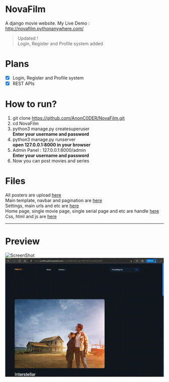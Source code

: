 # NovaFilm
A django movie website.
My Live Demo : http://novafilm.pythonanywhere.com/

> Updated !<br>
> Login, Register and Profile system added

# Plans
- [x] Login, Register and Profile system
- [x] REST APIs

# How to run?
1. git clone https://github.com/AnonC0DER/NovaFilm.git<br>
2. cd NovaFilm<br>
3. python3 manage.py createsuperuser<br>
**Enter your username and password**<br>
4. python3 manage.py runserver<br>
**open 127.0.0.1:8000 in your browser**<br>
5. Admin Panel : 127.0.0.1:8000/admin<br>
**Enter your username and password**<br>
6. Now you can post movies and series


# Files
All posters are upload [here](https://github.com/AnonC0DER/NovaFilm/tree/master/static/media/Posters)
<br>
Main template, navbar and pagination are [here](https://github.com/AnonC0DER/NovaFilm/tree/master/templates)
<br>
Settings, main urls and etc are [here](https://github.com/AnonC0DER/NovaFilm/tree/master/NovaFilm)
<br>
Home page, single movie page, single serial page and etc are handle [here](https://github.com/AnonC0DER/NovaFilm/tree/master/Home)
<br>
Css, html and js are [here](https://github.com/AnonC0DER/NovaFilm/tree/master/static)
<br>

----------------------------------------------

# Preview
![ScreenShot](Screenshots/NovaFilm-Home.gif)
![ScreenShot](Screenshots/NovaFilm-page.gif)
